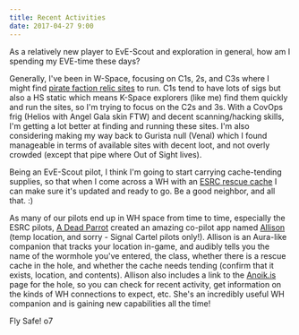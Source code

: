 ```yaml
---
title: Recent Activities
date: 2017-04-27 9:00
---
```


As a relatively new player to EvE-Scout and exploration in general, how am I spending my EVE-time these days?

Generally, I've been in W-Space, focusing on C1s, 2s, and C3s where I might find [pirate faction relic sites](https://wiki.eveuniversity.org/Relic_and_data_sites#Pirate_sites) to run. C1s tend to have lots of sigs but also a HS static which means K-Space explorers (like me) find them quickly and run the sites, so I'm trying to focus on the C2s and 3s. With a CovOps frig (Helios with Angel Gala skin FTW) and decent scanning/hacking skills, I'm getting a lot better at finding and running these sites. I'm also considering making my way back to Gurista null (Venal) which I found manageable in terms of available sites with decent loot, and not overly crowded (except that pipe where Out of Sight lives).

Being an EvE-Scout pilot, I think I'm going to start carrying cache-tending supplies, so that when I come across a WH with an [ESRC rescue cache](http://evescoutrescue.com/esrc) I can make sure it's updated and ready to go. Be a good neighbor, and all that. :)

As many of our pilots end up in WH space from time to time, especially the ESRC pilots, [A Dead Parrot](https://evewho.com/pilot/A+Dead+Parrot) created an amazing co-pilot app named [Allison](http://104.131.59.55/data/eve) (temp location, and sorry - Signal Cartel pilots only!). Allison is an Aura-like companion that tracks your location in-game, and audibly tells you the name of the wormhole you've entered, the class, whether there is a rescue cache in the hole, and whether the cache needs tending (confirm that it exists, location, and contents). Allison also includes a link to the [Anoik.is](http://anoik.is) page for the hole, so you can check for recent activity, get information on the kinds of WH connections to expect, etc. She's an incredibly useful WH companion and is gaining new capabilities all the time!

Fly Safe! o7